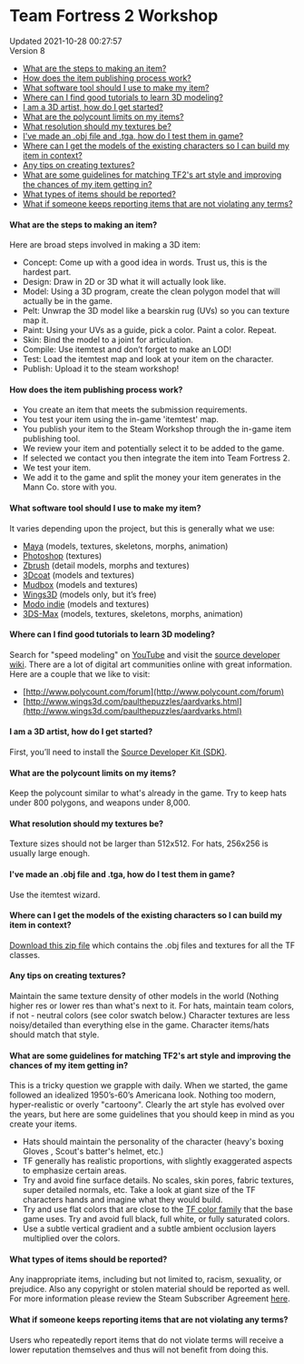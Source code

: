 # Team Fortress 2 Workshop
Updated 2021-10-28 00:27:57  
Version 8  

* [What are the steps to making an item?](#stepsitem)
* [How does the item publishing process work?](#publishitem)
* [What software tool should I use to make my item?](#itemtools)
* [Where can I find good tutorials to learn 3D modeling?](#l2model)
* [I am a 3D artist, how do I get started?](#watchmego)
* [What are the polycount limits on my items?](#polycount)
* [What resolution should my textures be?](#textureres)
* [I've made an .obj file and .tga, how do I test them in game?](#objtga)
* [Where can I get the models of the existing characters so I can build my item in context?](#existingassets)
* [Any tips on creating textures?](#texturetip)
* [What are some guidelines for matching TF2's art style and improving the chances of my item getting in?](#artstyle)
* [What types of items should be reported?](#reportitem)
* [What if someone keeps reporting items that are not violating any terms?](#beenreported)
  
  
  
  
#### What are the steps to making an item?
Here are broad steps involved in making a 3D item:  
  
* Concept: Come up with a good idea in words. Trust us, this is the hardest part.
* Design: Draw in 2D or 3D what it will actually look like.
* Model: Using a 3D program, create the clean polygon model that will actually be in the game.
* Pelt: Unwrap the 3D model like a bearskin rug (UVs) so you can texture map it.
* Paint: Using your UVs as a guide, pick a color. Paint a color. Repeat.
* Skin: Bind the model to a joint for articulation.
* Compile: Use itemtest and don’t forget to make an LOD!
* Test: Load the itemtest map and look at your item on the character.
* Publish: Upload it to the steam workshop!
  
  
  
  
#### How does the item publishing process work?
* You create an item that meets the submission requirements.
* You test your item using the in-game 'itemtest' map.
* You publish your item to the Steam Workshop through the in-game item publishing tool.
* We review your item and potentially select it to be added to the game.
* If selected we contact you then integrate the item into Team Fortress 2.
* We test your item.
* We add it to the game and split the money your item generates in the Mann Co. store with you.
  
  
  
  
#### What software tool should I use to make my item?
It varies depending upon the project, but this is generally what we use:  
  
* [Maya](http://usa.autodesk.com/maya/) (models, textures, skeletons, morphs, animation)
* [Photoshop](http://www.photoshop.com/) (textures)
* [Zbrush](http://www.pixologic.com/) (detail models, morphs and textures)
* [3Dcoat](http://www.3d-coat.com/) (models and textures)
* [Mudbox](http://usa.autodesk.com/adsk/servlet/pc/index?id=13565063&siteID=123112) (models and textures)
* [Wings3D](http://www.wings3d.com/) (models only, but it’s free)
* [Modo indie](https://store.steampowered.com/app/401090/MODO_indie/) (models and textures)
* [3DS-Max](http://usa.autodesk.com/3ds-max/) (models, textures, skeletons, morphs, animation)
  
  
  
  
#### Where can I find good tutorials to learn 3D modeling?
Search for "speed modeling" on [YouTube](http://www.youtube.com/results?search_query=speed+modelling&aq=f) and visit the [source developer wiki](http://developer.valvesoftware.com/wiki/Model_Creation_Overview). There are a lot of digital art communities online with great information. Here are a couple that we like to visit:  
  
* [http://www.polycount.com/forum](http://www.polycount.com/forum)
* [http://www.wings3d.com/paulthepuzzles/aardvarks.html](http://www.wings3d.com/paulthepuzzles/aardvarks.html)
  
  
  
  
#### I am a 3D artist, how do I get started?
First, you’ll need to install the [Source Developer Kit (SDK)](http://developer.valvesoftware.com/wiki/SDK_Installation).  
  
  
  
#### What are the polycount limits on my items?
Keep the polycount similar to what's already in the game. Try to keep hats under 800 polygons, and weapons under 8,000.  
  
  
  
#### What resolution should my textures be?
Texture sizes should not be larger than 512x512. For hats, 256x256 is usually large enough.  
  
  
  
#### I've made an .obj file and .tga, how do I test them in game?
Use the itemtest wizard.  
  
  
  
#### Where can I get the models of the existing characters so I can build my item in context?
[Download this zip file](http://media.steampowered.com/apps/tf2/workshop/TF_heads.zip) which contains the .obj files and textures for all the TF classes.  
  
  
  
#### Any tips on creating textures?
Maintain the same texture density of other models in the world (Nothing higher res or lower res than what's next to it. For hats, maintain team colors, if not - neutral colors (see color swatch below.) Character textures are less noisy/detailed than everything else in the game. Character items/hats should match that style.  
  
  
  
#### What are some guidelines for matching TF2's art style and improving the chances of my item getting in?
This is a tricky question we grapple with daily. When we started, the game followed an idealized 1950’s-60’s Americana look. Nothing too modern, hyper-realistic or overly "cartoony". Clearly the art style has evolved over the years, but here are some guidelines that you should keep in mind as you create your items.  
  
* Hats should maintain the personality of the character (heavy's boxing Gloves , Scout's batter's helmet, etc.)
* TF generally has realistic proportions, with slightly exaggerated aspects to emphasize certain areas.
* Try and avoid fine surface details. No scales, skin pores, fabric textures, super detailed normals, etc. Take a look at giant size of the TF characters hands and imagine what they would build.
* Try and use flat colors that are close to the [TF color family](http://www.teamfortress.com/contribute/images/tips_palette.gif) that the base game uses. Try and avoid full black, full white, or fully saturated colors.
* Use a subtle vertical gradient and a subtle ambient occlusion layers multiplied over the colors.
  
  
  
  
#### What types of items should be reported?
Any inappropriate items, including but not limited to, racism, sexuality, or prejudice. Also any copyright or stolen material should be reported as well. For more information please review the Steam Subscriber Agreement [here](http://store.steampowered.com/subscriber_agreement/).  
  
  
  
#### What if someone keeps reporting items that are not violating any terms?
Users who repeatedly report items that do not violate terms will receive a lower reputation themselves and thus will not benefit from doing this.